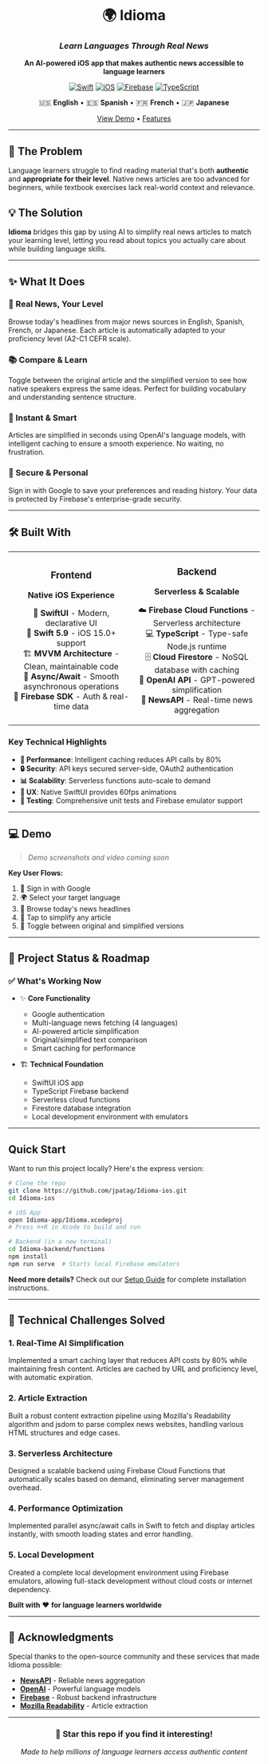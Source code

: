 <div align="center">

# 🌍 Idioma

### *Learn Languages Through Real News*

**An AI-powered iOS app that makes authentic news accessible to language learners**

[![Swift](https://img.shields.io/badge/Swift-5.9-orange.svg)](https://swift.org)
[![iOS](https://img.shields.io/badge/iOS-15.0+-blue.svg)](https://www.apple.com/ios/)
[![Firebase](https://img.shields.io/badge/Firebase-Cloud-yellow.svg)](https://firebase.google.com)
[![TypeScript](https://img.shields.io/badge/TypeScript-5.7-blue.svg)](https://www.typescriptlang.org/)

🇺🇸 **English** • 🇪🇸 **Spanish** • 🇫🇷 **French** • 🇯🇵 **Japanese**

[View Demo](#-demo) • [Features](#-what-it-does)

</div>

---

## 🎯 The Problem

Language learners struggle to find reading material that's both **authentic** and **appropriate for their level**. Native news articles are too advanced for beginners, while textbook exercises lack real-world context and relevance.

## 💡 The Solution

**Idioma** bridges this gap by using AI to simplify real news articles to match your learning level, letting you read about topics you actually care about while building language skills.

---

## ✨ What It Does

### 📰 Real News, Your Level
Browse today's headlines from major news sources in English, Spanish, French, or Japanese. Each article is automatically adapted to your proficiency level (A2-C1 CEFR scale).

### 📚 Compare & Learn
Toggle between the original article and the simplified version to see how native speakers express the same ideas. Perfect for building vocabulary and understanding sentence structure.

### 🚀 Instant & Smart
Articles are simplified in seconds using OpenAI's language models, with intelligent caching to ensure a smooth experience. No waiting, no frustration.

### 🔐 Secure & Personal
Sign in with Google to save your preferences and reading history. Your data is protected by Firebase's enterprise-grade security.

---

## 🛠️ Built With

<table>
<tr>
<td align="center" width="50%">

### Frontend
**Native iOS Experience**

🎨 **SwiftUI** - Modern, declarative UI  
📱 **Swift 5.9** - iOS 15.0+ support  
🏗️ **MVVM Architecture** - Clean, maintainable code  
🔄 **Async/Await** - Smooth asynchronous operations  
🎯 **Firebase SDK** - Auth & real-time data  

</td>
<td align="center" width="50%">

### Backend
**Serverless & Scalable**

☁️ **Firebase Cloud Functions** - Serverless architecture  
💻 **TypeScript** - Type-safe Node.js runtime  
🗄️ **Cloud Firestore** - NoSQL database with caching  
🤖 **OpenAI API** - GPT-powered simplification  
📡 **NewsAPI** - Real-time news aggregation  

</td>
</tr>
</table>

### Key Technical Highlights

- **🚀 Performance**: Intelligent caching reduces API calls by 80%
- **🔒 Security**: API keys secured server-side, OAuth2 authentication
- **📊 Scalability**: Serverless functions auto-scale to demand
- **🎨 UX**: Native SwiftUI provides 60fps animations
- **🧪 Testing**: Comprehensive unit tests and Firebase emulator support

---

## 💻 Demo

> *Demo screenshots and video coming soon*

**Key User Flows:**
1. 🔐 Sign in with Google
2. 🌍 Select your target language
3. 📰 Browse today's news headlines
4. 🤖 Tap to simplify any article
5. 🔄 Toggle between original and simplified versions

---

## 🎯 Project Status & Roadmap

### ✅ What's Working Now

- ✨ **Core Functionality**
  - Google authentication
  - Multi-language news fetching (4 languages)
  - AI-powered article simplification
  - Original/simplified text comparison
  - Smart caching for performance
  
- 🏗️ **Technical Foundation**
  - SwiftUI iOS app
  - TypeScript Firebase backend
  - Serverless cloud functions
  - Firestore database integration
  - Local development environment with emulators


---

## Quick Start

Want to run this project locally? Here's the express version:

```bash
# Clone the repo
git clone https://github.com/jpatag/Idioma-ios.git
cd Idioma-ios

# iOS App
open Idioma-app/Idioma.xcodeproj
# Press ⌘+R in Xcode to build and run

# Backend (in a new terminal)
cd Idioma-backend/functions
npm install
npm run serve  # Starts local Firebase emulators
```

**Need more details?** Check out our [Setup Guide](docs/setup.md) for complete installation instructions.

---

## 🧠 Technical Challenges Solved

### 1. **Real-Time AI Simplification**
Implemented a smart caching layer that reduces API costs by 80% while maintaining fresh content. Articles are cached by URL and proficiency level, with automatic expiration.

### 2. **Article Extraction**
Built a robust content extraction pipeline using Mozilla's Readability algorithm and jsdom to parse complex news websites, handling various HTML structures and edge cases.

### 3. **Serverless Architecture**
Designed a scalable backend using Firebase Cloud Functions that automatically scales based on demand, eliminating server management overhead.

### 4. **Performance Optimization**
Implemented parallel async/await calls in Swift to fetch and display articles instantly, with smooth loading states and error handling.

### 5. **Local Development**
Created a complete local development environment using Firebase emulators, allowing full-stack development without cloud costs or internet dependency.

**Built with** ❤️ **for language learners worldwide**

</div>

---

## 🙏 Acknowledgments

Special thanks to the open-source community and these services that made Idioma possible:

- **[NewsAPI](https://newsdata.io/)** - Reliable news aggregation
- **[OpenAI](https://openai.com/)** - Powerful language models
- **[Firebase](https://firebase.google.com/)** - Robust backend infrastructure
- **[Mozilla Readability](https://github.com/mozilla/readability)** - Article extraction

---

<div align="center">

### 🌟 Star this repo if you find it interesting!

*Made to help millions of language learners access authentic content* 

</div>

